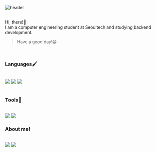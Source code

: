 ![header](https://capsule-render.vercel.app/api?type=rounded&color=timeGradient&text=Welcome%20to%20uykm%20-%20GitHub!&fontSize=40&height=180)
<br>
<br>

Hi, there!👋 <br>
I am a computer engineering student at Seoultech and studying backend development. <br>
>Have a good day!😁<br>

<br>

### Languages🖌️
<br>
<img src="https://img.shields.io/badge/java-F05032?style=for-the-badge&logo=java&logoColor=white"> 
<img src="https://img.shields.io/badge/python-3776AB?style=for-the-badge&logo=python&logoColor=white">
<img src="https://img.shields.io/badge/c++-00599C?style=for-the-badge&logo=cplusplus&logoColor=white">

<br>
<br>

### Tools🎨
<br>
  <img src="https://img.shields.io/badge/spring-6DB33F?style=for-the-badge&logo=spring&logoColor=white">
  <img src="https://img.shields.io/badge/spring boot-6DB33F?style=for-the-badge&logo=springboot&logoColor=white">

### About me!</div>
<br>
  <img src="https://img.shields.io/badge/spring-6DB33F?style=for-the-badge&logo=spring&logoColor=white">
  <img src="https://img.shields.io/badge/spring boot-6DB33F?style=for-the-badge&logo=springboot&logoColor=white">
